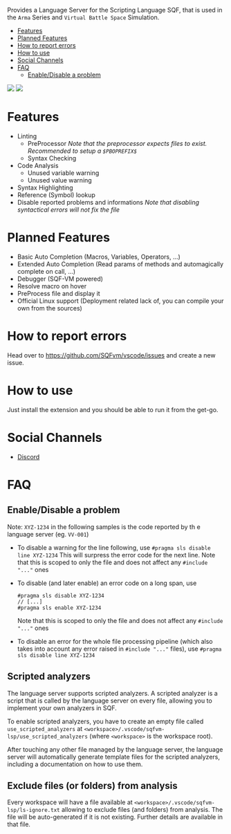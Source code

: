 Provides a Language Server for the Scripting Language SQF, that is used in the `Arma` Series and `Virtual Battle Space` Simulation.

<!-- TOC -->
* [Features](#features)
* [Planned Features](#planned-features)
* [How to report errors](#how-to-report-errors)
* [How to use](#how-to-use)
* [Social Channels](#social-channels)
* [FAQ](#faq)
  * [Enable/Disable a problem](#enabledisable-a-problem)
<!-- TOC -->

![](https://raw.githubusercontent.com/SQFvm/vscode/master/clients/vscode/assets/readme/variable_not_defined.gif)
![](https://raw.githubusercontent.com/SQFvm/vscode/master/clients/vscode/assets/readme/symbol_lookup.gif)

# Features
* Linting
    * PreProcessor *Note that the preprocessor expects files to exist. Recommended to setup a `$PBOPREFIX$`*
    * Syntax Checking
* Code Analysis
    * Unused variable warning
    * Unused value warning
* Syntax Highlighting
* Reference (Symbol) lookup
* Disable reported problems and informations *Note that disabling syntactical errors will not fix the file*


# Planned Features
* Basic Auto Completion (Macros, Variables, Operators, ...)
* Extended Auto Completion (Read params of methods and automagically complete on call, ...)
* Debugger (SQF-VM powered)
* Resolve macro on hover
* PreProcess file and display it
* Official Linux support (Deployment related lack of, you can compile your own from the sources)

# How to report errors
Head over to https://github.com/SQFvm/vscode/issues and create a new issue.

# How to use
Just install the extension and you should be able to run it from the get-go.

# Social Channels
* [Discord](https://discord.gg/5uQYWQu)

# FAQ
## Enable/Disable a problem
Note: `XYZ-1234` in the following samples is the code reported by th   e language server (eg. `VV-001`)

- To disable a warning for the line following, use
  `#pragma sls disable line XYZ-1234`
  This will surpress the error code for the next line.
  Note that this is scoped to only the file and does not affect any `#include "..."` ones

- To disable (and later enable) an error code on a long span, use
  ```sqf
  #pragma sls disable XYZ-1234
  // [...]
  #pragma sls enable XYZ-1234
  ```
  Note that this is scoped to only the file and does not affect any `#include "..."` ones

- To disable an error for the whole file processing pipeline (which also takes into account any error raised in `#include "..."` files), use `#pragma sls disable line XYZ-1234`

## Scripted analyzers
The language server supports scripted analyzers.
A scripted analyzer is a script that is called by the language server on every file,
allowing you to implement your own analyzers in SQF.

To enable scripted analyzers, you have to create an empty file called `use_scripted_analyzers`
at `<workspace>/.vscode/sqfvm-lsp/use_scripted_analyzers` (where `<workspace>` is the workspace root).

After touching any other file managed by the language server, the language server will
automatically generate template files for the scripted analyzers, including a documentation
on how to use them.

## Exclude files (or folders) from analysis
Every workspace will have a file available at `<workspace>/.vscode/sqfvm-lsp/ls-ignore.txt` allowing to exclude files (and folders) from analysis.
The file will be auto-generated if it is not existing.
Further details are available in that file.